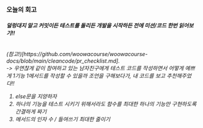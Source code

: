 ### 오늘의 회고

#### <em>덜렁대지 말고<em> 커밋이든 테스트를 돌리든 개발을 시작하든 전에 미션/코드 한번 읽어보기!!

<br> 
(참고!)[https://github.com/woowacourse/woowacourse-docs/blob/main/cleancode/pr_checklist.md].
<br>
-> 우연찮게 같이 참여하고 있는 남자친구에게 테스트 코드를 작성하면서 어떻게 예쁘게 1기능 1메서드를 작성할 수 있을까 조언을 구해보다가, 내 코드를 보고 추천해주었다!!

1. else문을 지양하자
2. <em>하나의 기능을 테스트 시키기 위해서<em>라도 함수를 최대한 하나의 기능만 구현하도록 간결하게 짜기
3. 메서드의 인자 수 / 들여쓰기 최대한 줄이기
